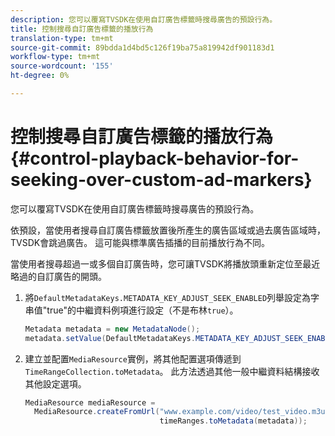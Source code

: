 ```yaml
---
description: 您可以覆寫TVSDK在使用自訂廣告標籤時搜尋廣告的預設行為。
title: 控制搜尋自訂廣告標籤的播放行為
translation-type: tm+mt
source-git-commit: 89bdda1d4bd5c126f19ba75a819942df901183d1
workflow-type: tm+mt
source-wordcount: '155'
ht-degree: 0%

---
```



# 控制搜尋自訂廣告標籤的播放行為{#control-playback-behavior-for-seeking-over-custom-ad-markers}

您可以覆寫TVSDK在使用自訂廣告標籤時搜尋廣告的預設行為。

依預設，當使用者搜尋自訂廣告標籤放置後所產生的廣告區域或過去廣告區域時，TVSDK會跳過廣告。 這可能與標準廣告插播的目前播放行為不同。

當使用者搜尋超過一或多個自訂廣告時，您可讓TVSDK將播放頭重新定位至最近略過的自訂廣告的開頭。

1. 將`DefaultMetadataKeys.METADATA_KEY_ADJUST_SEEK_ENABLED`列舉設定為字串值&quot;true&quot;的中繼資料例項進行設定（不是布林`true`）。

   ```java
   Metadata metadata = new MetadataNode(); 
   metadata.setValue(DefaultMetadataKeys.METADATA_KEY_ADJUST_SEEK_ENABLED.getValue(),"true");
   ```

1. 建立並配置`MediaResource`實例，將其他配置選項傳遞到`TimeRangeCollection.toMetadata`。 此方法透過其他一般中繼資料結構接收其他設定選項。

   ```java
   MediaResource mediaResource =  
     MediaResource.createFromUrl("www.example.com/video/test_video.m3u8", 
                                 timeRanges.toMetadata(metadata));
   ```

